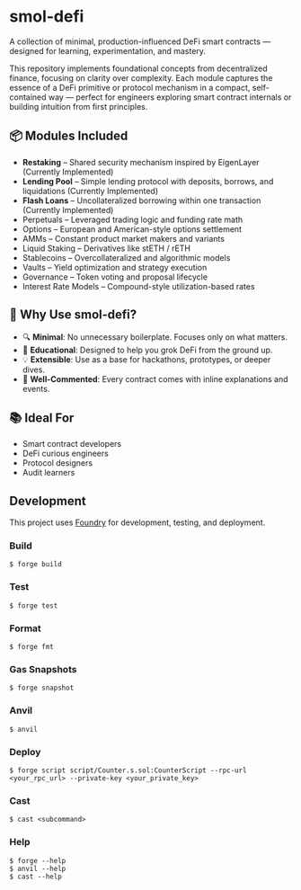 # smol-defi

A collection of minimal, production-influenced DeFi smart contracts — designed for learning, experimentation, and mastery.

This repository implements foundational concepts from decentralized finance, focusing on clarity over complexity. Each module captures the essence of a DeFi primitive or protocol mechanism in a compact, self-contained way — perfect for engineers exploring smart contract internals or building intuition from first principles.

## 📦 Modules Included

- **Restaking** – Shared security mechanism inspired by EigenLayer (Currently Implemented)
- **Lending Pool** – Simple lending protocol with deposits, borrows, and liquidations (Currently Implemented)
- **Flash Loans** – Uncollateralized borrowing within one transaction (Currently Implemented)
- Perpetuals – Leveraged trading logic and funding rate math
- Options – European and American-style options settlement
- AMMs – Constant product market makers and variants
- Liquid Staking – Derivatives like stETH / rETH
- Stablecoins – Overcollateralized and algorithmic models
- Vaults – Yield optimization and strategy execution
- Governance – Token voting and proposal lifecycle
- Interest Rate Models – Compound-style utilization-based rates

## 🧰 Why Use smol-defi?

- 🔍 **Minimal**: No unnecessary boilerplate. Focuses only on what matters.
- 🧠 **Educational**: Designed to help you grok DeFi from the ground up.
- 💡 **Extensible**: Use as a base for hackathons, prototypes, or deeper dives.
- 🧪 **Well-Commented**: Every contract comes with inline explanations and events.

## 📚 Ideal For

- Smart contract developers
- DeFi curious engineers
- Protocol designers
- Audit learners

## Development

This project uses [Foundry](https://book.getfoundry.sh/) for development, testing, and deployment.

### Build

```shell
$ forge build
```

### Test

```shell
$ forge test
```

### Format

```shell
$ forge fmt
```

### Gas Snapshots

```shell
$ forge snapshot
```

### Anvil

```shell
$ anvil
```

### Deploy

```shell
$ forge script script/Counter.s.sol:CounterScript --rpc-url <your_rpc_url> --private-key <your_private_key>
```

### Cast

```shell
$ cast <subcommand>
```

### Help

```shell
$ forge --help
$ anvil --help
$ cast --help
```
